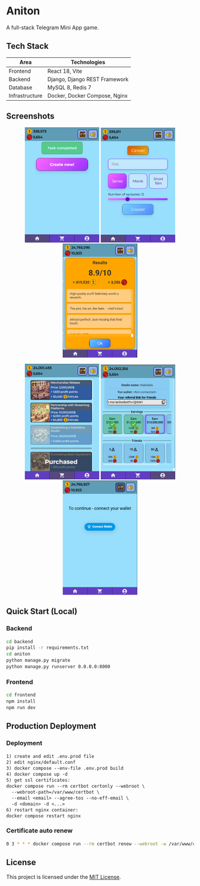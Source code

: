# Aniton

A full-stack Telegram Mini App game.

## Tech Stack

| Area           | Technologies                                                |
| -------------- | ----------------------------------------------------------- |
| Frontend       | React 18, Vite                                              |
| Backend        | Django, Django REST Framework                               |
| Database       | MySQL 8, Redis 7                                            |
| Infrastructure | Docker, Docker Compose, Nginx                               |

## Screenshots

<p align="center">
  <img src="./frontend/public/Screenshot_1.png" width="200">
  <img src="./frontend/public/Screenshot_2.png" width="200">
  <img src="./frontend/public/Screenshot_3.png" width="200">
</p>

<p align="center">
  <img src="./frontend/public/Screenshot_4.png" width="200">
  <img src="./frontend/public/Screenshot_5.png" width="200">
  <img src="./frontend/public/Screenshot_6.png" width="200">
</p>


## Quick Start (Local)

### Backend

```bash
cd backend
pip install -r requirements.txt
cd aniton
python manage.py migrate
python manage.py runserver 0.0.0.0:8000
```

### Frontend

```bash
cd frontend
npm install
npm run dev
```

## Production Deployment

### Deployment
```
1) create and edit .env.prod file
2) edit nginx/default.conf
3) docker compose --env-file .env.prod build
4) docker compose up -d
5) get ssl certificates:
docker compose run --rm certbot certonly --webroot \
  --webroot-path=/var/www/certbot \
  --email <email> --agree-tos --no-eff-email \
  -d <domain> -d <...>
6) restart nginx container:
docker compose restart nginx
```

### Certificate auto renew
```bash
0 3 * * * docker compose run --rm certbot renew --webroot -w /var/www/certbot --quiet && docker kill -s HUP aniton_nginx
```

## License
This project is licensed under the [MIT License](LICENSE.md).

